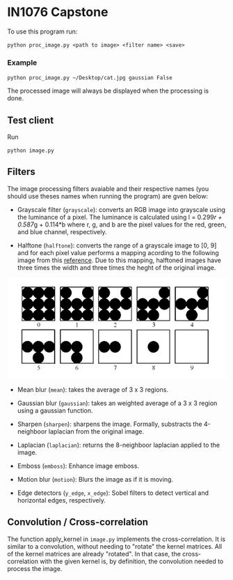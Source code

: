 # IN1076 Capstone

To use this program run:

    python proc_image.py <path to image> <filter name> <save>

### Example

    python proc_image.py ~/Desktop/cat.jpg gaussian False

The processed image will always be displayed when the processing is done.

## Test client

Run

    python image.py

## Filters

The image processing filters avaiable and their respective names (you should use theses names when running the program) are gven below:

- Grayscale filter (`grayscale`): converts an RGB image into grayscale using the luminance of a pixel. The luminance is calculated using l = 0.299*r + 0.587*g + 0.114*b where r, g, and b are the pixel values for the red, green, and blue channel, respectively.

- Halftone (`halftone`): converts the range of a grayscale image to [0, 9] and for each pixel value performs a mapping acording to the following image from this [reference](http://www.imageprocessingplace.com/DIP-3E/dip3e_student_projects.htm#02-01). Due to this mapping, halftoned images have three times the width and three times the heght of the original image.

![Halftone map](halftone_map.png)

- Mean blur (`mean`): takes the average of 3 x 3 regions.

- Gaussian blur (`gaussian`): takes an weighted average of a 3 x 3 region using a gaussian function.

- Sharpen (`sharpen`): sharpens the image. Formally, substracts the 4-neighboor laplacian from the original image.

- Laplacian (`laplacian`): returns the 8-neighboor laplacian applied to the image.

- Emboss (`emboss`): Enhance image emboss.

- Motion blur (`motion`): Blurs the image as if it is moving.

- Edge detectors (`y_edge`, `x_edge`): Sobel filters to detect vertical and horizontal edges, respectively.

## Convolution / Cross-correlation

The function apply_kernel in `image.py` implements the cross-correlation. It is similar to a convolution, without needing to "rotate" the kernel matrices. All of the kernel matrices are already "rotated". In that case, the cross-correlation with the given kernel is, by definition, the convolution needed to process the image.